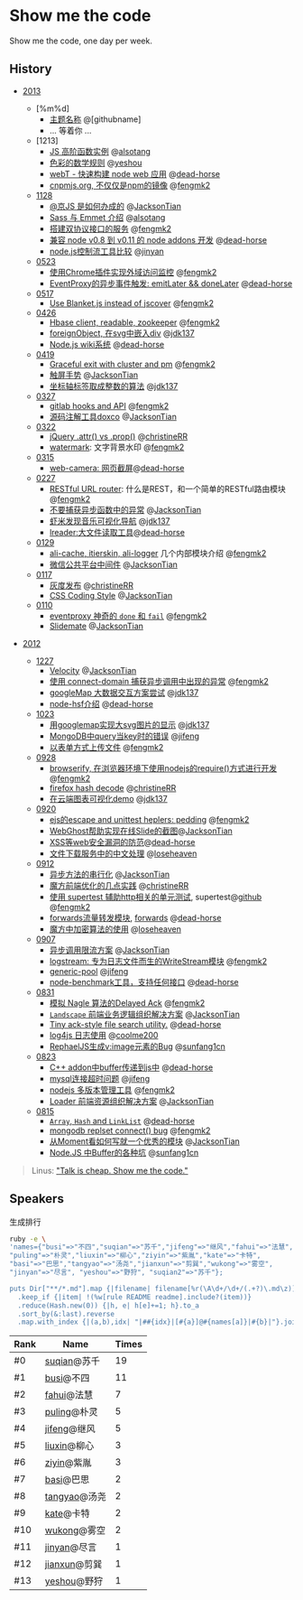 Show me the code
================

Show me the code, one day per week.

## History

* [2013](https://github.com/TBEDP/show-me-the-code/tree/master/2013)
    - [%m%d]
        - [主题名称](https://github.com/TBEDP/show-me-the-code/blob/master/2013/1128/huaming.md) @[githubname]
        - ... 等着你 ...
    - [1213]
        - [JS 高阶函数实例](https://github.com/TBEDP/show-me-the-code/blob/master/2013/1213/wukong.md) @[alsotang]
        - [色彩的数学规则](https://github.com/TBEDP/show-me-the-code/blob/master/2013/1213/yeshou.md) @[yeshou]
        - [webT - 快速构建 node web 应用](https://github.com/TBEDP/show-me-the-code/blob/master/2013/1213/busi.md) @[dead-horse]
        - [cnpmjs.org, 不仅仅是npm的镜像](https://github.com/TBEDP/show-me-the-code/blob/master/2013/1213/suqian.md) @[fengmk2]
    - [1128](https://github.com/TBEDP/show-me-the-code/tree/master/2013/1128)
        - [@京JS 是如何办成的](https://github.com/TBEDP/show-me-the-code/blob/master/2013/1128/puling.md) @[JacksonTian]
        - [Sass 与 Emmet 介绍](https://github.com/TBEDP/show-me-the-code/blob/master/2013/1128/wukong.md) @[alsotang]
        - [搭建双协议接口的服务](https://github.com/TBEDP/show-me-the-code/tree/master/2013/1128/suqian.md) @[fengmk2]
        - [兼容 node v0.8 到 v0.11 的 node addons 开发](https://github.com/TBEDP/show-me-the-code/tree/master/2013/1128/busi.md) @[dead-horse]
        - [node.js控制流工具比较](https://github.com/TBEDP/show-me-the-code/tree/master/2013/1128/jinyan.md) @[jinyan]
    - [0523](https://github.com/TBEDP/show-me-the-code/tree/master/2013/0523)
        - [使用Chrome插件实现外域访问监控](https://github.com/TBEDP/show-me-the-code/blob/master/2013/0523/suqian.md) @[fengmk2]
        - [EventProxy的异步事件触发: emitLater && doneLater](https://github.com/TBEDP/show-me-the-code/blob/master/2013/0523/busi.md) @[dead-horse]
    - [0517](https://github.com/TBEDP/show-me-the-code/tree/master/2013/0517)
        - [Use Blanket.js instead of jscover](https://github.com/TBEDP/show-me-the-code/blob/master/2013/0517/suqian.md) @[fengmk2]
    - [0426](https://github.com/TBEDP/show-me-the-code/tree/master/2013/0426)
        - [Hbase client, readable, zookeeper](https://github.com/TBEDP/show-me-the-code/blob/master/2013/0426/suqian.md) @[fengmk2]
        - [foreignObject, 在svg中嵌入div](https://github.com/TBEDP/show-me-the-code/blob/master/2013/0426/fahui.md) @[jdk137]
        - [Node.js wiki系统](https://github.com/TBEDP/show-me-the-code/blob/master/2013/0426/busi.md) @[dead-horse]
    - [0419](https://github.com/TBEDP/show-me-the-code/tree/master/2013/0419)
        - [Graceful exit with cluster and pm](https://github.com/TBEDP/show-me-the-code/blob/master/2013/0419/suqian.md) @[fengmk2]
        - [触屏手势](https://github.com/TBEDP/show-me-the-code/blob/master/2013/0419/puling.md) @[JacksonTian]
        - [坐标轴标签取成整数的算法](https://github.com/TBEDP/show-me-the-code/blob/master/2013/0419/jdk137.md) @[jdk137]
    - [0327](https://github.com/TBEDP/show-me-the-code/tree/master/2013/0327)
        - [gitlab hooks and API](https://github.com/TBEDP/show-me-the-code/blob/master/2013/0327/suqian.md) @[fengmk2]
        - [源码注解工具doxco](https://github.com/TBEDP/show-me-the-code/blob/master/2013/0327/puling.md) @[JacksonTian]
    - [0322](https://github.com/TBEDP/show-me-the-code/tree/master/2013/0322)
        - [jQuery .attr() vs .prop()](https://github.com/TBEDP/show-me-the-code/blob/master/2013/0322/liuxin.md) @[christineRR]
        - [watermark](https://github.com/TBEDP/show-me-the-code/blob/master/2013/0322/suqian.md): 文字背景水印 @[fengmk2]
    - [0315](https://github.com/TBEDP/show-me-the-code/tree/master/2013/0315)
        - [web-camera: 网页截屏](https://github.com/TBEDP/show-me-the-code/tree/master/2013/0315/busi.md)@[dead-horse]
    - [0227](https://github.com/TBEDP/show-me-the-code/tree/master/2013/0227)
        - [RESTful URL router](https://github.com/TBEDP/show-me-the-code/blob/master/2013/0227/suqian.md): 什么是REST，和一个简单的RESTful路由模块 @[fengmk2]
        - [不要捕获异步函数中的异常](https://github.com/TBEDP/show-me-the-code/blob/master/2013/0227/puling.md) @[JacksonTian]
        - [虾米发现音乐可视化导航](https://github.com/TBEDP/show-me-the-code/blob/master/2013/0227/fahui.md) @[jdk137]
        - [lreader:大文件读取工具](https://github.com/TBEDP/show-me-the-code/blob/master/2013/0227/busi.md)@[dead-horse]
    - [0129](https://github.com/TBEDP/show-me-the-code/tree/master/2013/0129)
        - [ali-cache, itierskin, ali-logger](https://github.com/TBEDP/show-me-the-code/blob/master/2013/0129/suqian.md) 几个内部模块介绍 @[fengmk2]
        - [微信公共平台中间件](https://github.com/TBEDP/show-me-the-code/blob/master/2013/0129/puling.md) @[JacksonTian]
    - [0117](https://github.com/TBEDP/show-me-the-code/tree/master/2013/0117)
        - [灰度发布](http://ww1.sinaimg.cn/large/6cfc7910jw1e0weo7tc77j.jpg) @[christineRR]
        - [CSS Coding Style](http://google-styleguide.googlecode.com/svn/trunk/htmlcssguide.xml) @[JacksonTian]
    - [0110](https://github.com/TBEDP/show-me-the-code/tree/master/2013/0110)
        - [eventproxy 神奇的 `done` 和 `fail`](https://github.com/TBEDP/show-me-the-code/blob/master/2013/0110/suqian.md) @[fengmk2]
        - [Slidemate](https://github.com/JacksonTian/slidemate) @[JacksonTian]

* [2012](https://github.com/TBEDP/show-me-the-code/tree/master/2012)
    - [1227](https://github.com/TBEDP/show-me-the-code/tree/master/2012/1227)
        - [Velocity](https://github.com/TBEDP/show-me-the-code/blob/master/2012/1227/puling.md) @[JacksonTian]
        - [使用 connect-domain 捕获异步调用中出现的异常](https://github.com/TBEDP/show-me-the-code/blob/master/2012/1227/suqian.md) @[fengmk2]
        - [googleMap 大数据交互方案尝试](https://github.com/TBEDP/show-me-the-code/blob/master/2012/1227/fahui.md) @[jdk137]
        - [node-hsf介绍](https://github.com/TBEDP/show-me-the-code/blob/master/2012/1227/busi.md) @[dead-horse]
    - [1023](https://github.com/TBEDP/show-me-the-code/tree/master/2012/1023)
        - [用googlemap实现大svg图片的显示](https://github.com/TBEDP/show-me-the-code/blob/master/2012/1023/fahui.md) @[jdk137]
        - [MongoDB中query当key时的错误](https://github.com/TBEDP/show-me-the-code/blob/master/2012/1023/jifeng.md) @[jifeng]
        - [以表单方式上传文件](https://github.com/TBEDP/show-me-the-code/blob/master/2012/1023/suqian.md) @[fengmk2]
    - [0928](https://github.com/TBEDP/show-me-the-code/tree/master/2012/0928)
        - [browserify, 在浏览器环境下使用nodejs的require()方式进行开发](https://github.com/TBEDP/show-me-the-code/blob/master/2012/0928/suqian2.md) @[fengmk2]
        - [firefox hash decode](https://github.com/TBEDP/show-me-the-code/blob/master/2012/0928/liuxin.md) @[christineRR]
        - [在云端图表可视化demo](https://github.com/TBEDP/show-me-the-code/blob/master/2012/0928/fahui.md) @[jdk137]
    - [0920](https://github.com/TBEDP/show-me-the-code/tree/master/2012/0920)
        - [ejs的escape and unittest heplers: pedding](https://github.com/TBEDP/show-me-the-code/blob/master/2012/0920/suqian.md) @[fengmk2]
        - [WebGhost帮助实现在线Slide的截图](https://github.com/TBEDP/ghost/tree/master/example)@[JacksonTian]
        - [XSS等web安全漏洞的防范](http://deadhorse.me/nodejs/2012/09/20/xss_in_cnode.html)@[dead-horse]
        - [文件下载服务中的中文处理](https://github.com/TBEDP/show-me-the-code/blob/master/2012/0920/ziyin.md) @[loseheaven]
    - [0912](https://github.com/TBEDP/show-me-the-code/tree/master/2012/0912)
        - [异步方法的串行化](https://github.com/TBEDP/ghost) @[JacksonTian]
        - [魔方前端优化的几点实践](https://github.com/TBEDP/show-me-the-code/blob/master/2012/0912/liuxin.md) @[christineRR]
        - [使用 supertest 辅助http相关的单元测试](https://github.com/TBEDP/show-me-the-code/blob/master/2012/0912/suqian.md), supertest@[github](https://github.com/visionmedia/supertest) @[fengmk2]
        - [forwards流量转发模块](https://github.com/TBEDP/show-me-the-code/blob/master/2012/0912/busi.md), [forwards](https://github.com/dead-horse/forwards) @[dead-horse]
        - [魔方中加密算法的使用](https://github.com/TBEDP/show-me-the-code/blob/master/2012/0912/ziyin.md) @[loseheaven]
    - [0907](https://github.com/TBEDP/show-me-the-code/tree/master/2012/0907)
        - [异步调用限流方案](https://github.com/JacksonTian/bagpipe) @[JacksonTian]
        - [logstream: 专为日志文件而生的WriteStream模块](https://github.com/fengmk2/logstream) @[fengmk2]
        - [generic-pool](https://github.com/TBEDP/show-me-the-code/blob/master/2012/0907/jifeng.md) @[jifeng]
        - [node-benchmark工具，支持任何接口](https://github.com/dead-horse/node-benchmark) @[dead-horse]
    - [0831](https://github.com/TBEDP/show-me-the-code/tree/master/2012/0831)
        - [模拟 Nagle 算法的Delayed Ack](https://github.com/TBEDP/show-me-the-code/tree/master/2012/0831/suqian.md) @[fengmk2]
        - [`Landscape` 前端业务逻辑组织解决方案](https://github.com/JacksonTian/landscape) @[JacksonTian]
        - [Tiny ack-style file search utility.](https://github.com/TBEDP/show-me-the-code/tree/master/2012/0831/busi.md) @[dead-horse]
        - [log4js 日志使用](https://github.com/TBEDP/show-me-the-code/tree/master/2012/0831/tangyao.md) @[coolme200]
        - [RephaelJS生成v:image元素的Bug](https://github.com/TBEDP/show-me-the-code/tree/master/2012/0831/kate.md) @[sunfang1cn]
    - [0823](https://github.com/TBEDP/show-me-the-code/tree/master/2012/0823)
        - [C++ addon中buffer传递到js中](https://github.com/TBEDP/show-me-the-code/tree/master/2012/0823/busi.md) @[dead-horse]
        - [mysql连接超时问题](https://github.com/TBEDP/show-me-the-code/tree/master/2012/0823/jifeng.md) @[jifeng]
        - [nodejs 多版本管理工具](https://github.com/TBEDP/show-me-the-code/tree/master/2012/0823/suqian.md) @[fengmk2]
        - [Loader 前端资源组织解决方案](https://github.com/TBEDP/loader) @[JacksonTian]
    - [0815](https://github.com/TBEDP/show-me-the-code/tree/master/2012/0815)
        - [`Array`, `Hash` and `LinkList`](https://github.com/TBEDP/show-me-the-code/tree/master/2012/0815/busi.md) @[dead-horse]
        - [mongodb replset connect() bug](https://github.com/TBEDP/show-me-the-code/tree/master/2012/0815/suqian.md) @[fengmk2]
        - [从Moment看如何写就一个优秀的模块](http://www.infoq.com/cn/articles/how-to-create-great-js-module) @[JacksonTian]
        - [Node.JS 中Buffer的各种坑](https://github.com/TBEDP/show-me-the-code/tree/master/2012/0815/kate.md) @[sunfang1cn]

> Linus: ["Talk is cheap. Show me the code."](https://lkml.org/lkml/2000/8/25/132)

## Speakers

生成排行

```bash
ruby -e \
'names={"busi"=>"不四","suqian"=>"苏千","jifeng"=>"继风","fahui"=>"法慧",
"puling"=>"朴灵","liuxin"=>"柳心","ziyin"=>"紫胤","kate"=>"卡特",
"basi"=>"巴思","tangyao"=>"汤尧","jianxun"=>"剪巽","wukong"=>"雾空",
"jinyan"=>"尽言", "yeshou"=>"野狩", "suqian2"=>"苏千"};

puts Dir["**/*.md"].map {|filename| filename[%r(\A\d+/\d+/(.+?)\.md\z)];$1}.compact
  .keep_if {|item| !(%w[rule README readme].include?(item))}
  .reduce(Hash.new(0)) {|h, e| h[e]+=1; h}.to_a
  .sort_by(&:last).reverse
  .map.with_index {|(a,b),idx| "|##{idx}|[#{a}]@#{names[a]}|#{b}|"}.join("\n")'
```

|Rank|Name|Times|
|----|----|----|
|#0|[suqian]@苏千|19|
|#1|[busi]@不四|11|
|#2|[fahui]@法慧|7|
|#3|[puling]@朴灵|5|
|#4|[jifeng]@继风|5|
|#5|[liuxin]@柳心|3|
|#6|[ziyin]@紫胤|3|
|#7|[basi]@巴思|2|
|#8|[tangyao]@汤尧|2|
|#9|[kate]@卡特|2|
|#10|[wukong]@雾空|2|
|#11|[jinyan]@尽言|1|
|#12|[jianxun]@剪巽|1|
|#13|[yeshou]@野狩|1|


  [puling]: https://github.com/JacksonTian
  [suqian]: https://github.com/fengmk2
  [busi]: https://github.com/dead-horse
  [jifeng]: https://github.com/jifeng
  [tangyao]: https://github.com/coolme200
  [liuxin]: https://github.com/christineRR
  [ziyin]: https://github.com/loseheaven
  [kate]: https://github.com/sunfang1cn
  [fahui]: https://github.com/jdk137
  [wukong]: https://github.com/alsotang
  [alsotang]: https://github.com/alsotang
  [basi]: https://github.com/rockdai
  [jianxun]: https://github.com/fishbar
  [JacksonTian]: https://github.com/JacksonTian
  [fengmk2]: https://github.com/fengmk2
  [dead-horse]: https://github.com/dead-horse
  [jifeng]: https://github.com/jifeng
  [coolme200]: https://github.com/coolme200
  [christineRR]: https://github.com/christineRR
  [loseheaven]: https://github.com/loseheaven
  [ziyin]: https://github.com/loseheaven
  [sunfang1cn]: https://github.com/sunfang1cn
  [jdk137]: https://github.com/jdk137
  [jinyan]: https://github.com/ayanamist
  [yeshou]: https://github.com/zhouningyi
